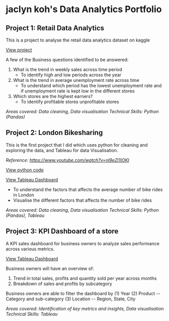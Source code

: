 # jaclyn koh's Data Analytics Portfolio

## Project 1: Retail Data Analytics 
This is a project to analyse the retail data analytics dataset on kaggle

[View project](https://www.kaggle.com/code/jaclynkohh/retail-data-analytics)

 A few of the Business questions identified to be answered: 
 1. What is the trend in weekly sales across time period
    * To identify high and low periods across the year 
 2. What is the trend in average unemployment rate across time
    * To understand which period has the lowest unemployment rate and if unemployment rate is kept low in the different stores
 3. Which stores are the highest earners?
    * To identify profitable stores unprofitable stores 

*Areas covered: Data cleaning, Data visualisation*
*Technical Skills: Python (Pandas)*

## Project 2: London Bikesharing 
This is the first project that I did which uses python for cleaning and exploring the data, and Tableau for data Visualisation. 

*Reference: https://www.youtube.com/watch?v=nl9eZl1IOKI* 

[View python code](https://www.kaggle.com/code/jaclynkohh/london-bikesharing)

[View Tableau Dashboard](https://public.tableau.com/views/LondonBikeRide_17022268063190/Dashboard1?:language=en-US&:sid=&:display_count=n&:origin=viz_share_link)
- To understand the factors that affects the average number of bike rides in London
- Visualise the different factors that affects the number of bike rides
  
*Areas covered: Data cleaning, Data visualisation*
*Technical Skills: Python (Pandas), Tableau*

## Project 3: KPI Dashboard of a store 
A KPI sales dashboard for business owners to analyze sales performance across various metrics.

[View Tableau Dashboard](https://public.tableau.com/shared/X784B4B5R?:display_count=n&:origin=viz_share_link)

Business owners will have an overview of: 
1. Trend in total sales, profits and quantity sold per year across months
2. Breakdown of sales and profits by subcategory

Business owners are able to filter the dashboard by (1) Year (2) Product -- Category and sub-category (3) Location -- Region, State, City  
  
*Areas covered: Identification of key metrics and insights, Data visualisation*
*Technical Skills: Tableau*
